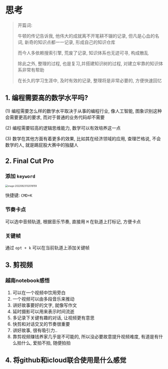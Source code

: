 # 思考

> 开篇词:
>
> 牛顿的传记告诉我, 他伟大的成就离不开笔耕不辍的记录, 但凡是心血的名词, 新奇的知识点都一一记录, 形成自己的知识仓库
>
> 而今人多依赖搜索引擎, 荒废了记录, 知识体系也无迹可寻, 构成散乱
>
> 除此之外, 整理的过程, 也是复习,并搭建知识树的过程, 对建立牢靠的知识体系非常有帮助
>
> 在长久的学习生涯中, 及时有效的记录, 整理将是非常必要的, 方便快速回忆

## 1. 编程需要高的数学水平吗?

(1) 编程需要怎么样的数学水平取决于从事的编程行业, 像人工智能, 图象识别这种会需要更高的要求, 而对于普通的业务代码却不需要

(2) 编程需要较高的逻辑思维能力, 数学可以有效培养这一点

(3) 数学在其他方面有着更多的效果, 比如其在经济领域的应用, 查理芒格说, 不会数学的人, 就是踢屁股大赛中的独腿人



## 2. Final Cut Pro

### 添加 `keyword`

<img src="http://bucket-picbed.oss-cn-shanghai.aliyuncs.com/img/image-20220823132016159.png" alt="image-20220823132016159" style="zoom: 50%;" />

快捷键: `CMD+K`

### 节奏卡点

可以选中音频轨道, 根据音乐节奏, 直接用 `M` 在轨道上打标记, 方便卡点

### 关键帧

通过 `opt + k` 可以在当前轨道上添加关键帧



## 3. 剪视频

### 越南notebook感悟

1. 可以在一个视频中饮用旁白
2. 一个视频可以由多段音乐来推动
3. 讲好故事要好的文字, 就像写作文
4. 延时摄影可以用来表示时间流逝
5. 多记录下关键有趣的对话, 让视频更有意思
6. 快剪和对话交叉的节奏很重要
7. 讲好故事, 很有吸引力..
8. 靠剪视频赚钱养家几乎是不可能的, 所以没必要故意提升视频难度, 有道是有什么拍什么, 爱拍不拍, 随便拍拍



## 4. 将github和icloud联合使用是什么感觉



